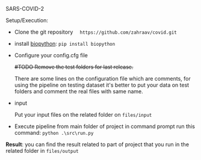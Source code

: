 SARS-COVID-2

Setup/Execution:
 - Clone the git repository 
`  https://github.com/zahraav/covid.git`


 - install [biopython](https://biopython.org/wiki/Download):
   `pip install biopython`


 - Configure your config.cfg file

    ~~#TODO Remove the test folders for last release.~~
 
    There are some lines on the configuration file which are comments, 
    for using the pipeline on testing dataset it's better to put your data on test folders and comment the real files with same name.


 - input

    Put your input files on the related folder on
`files/input`


 - Execute pipeline
    from main folder of project in command prompt run this command:
    `python .\src\run.py`

 
**Result**:
you can find the result related to part of project that you run in the related folder in 
`files/output`  
